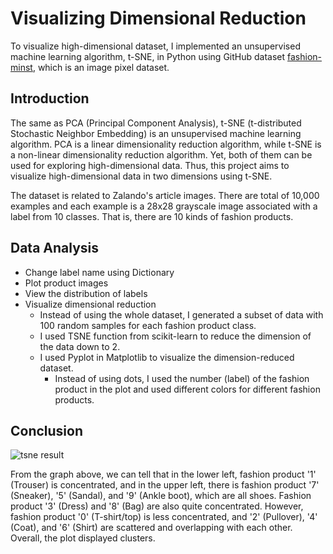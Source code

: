 # Visualizing Dimensional Reduction
To visualize high-dimensional dataset, I implemented an unsupervised machine learning algorithm, t-SNE, in Python using GitHub dataset [fashion-minst](https://github.com/zalandoresearch/fashion-mnist), which is an image pixel dataset.
## Introduction
The same as PCA (Principal Component Analysis), t-SNE (t-distributed Stochastic Neighbor Embedding) is an unsupervised machine learning algorithm. PCA is a linear dimensionality reduction algorithm, while t-SNE is a non-linear dimensionality reduction algorithm. Yet, both of them can be used for exploring high-dimensional data. Thus, this project aims to visualize high-dimensional data in two dimensions using t-SNE. 

The dataset is related to Zalando's article images. There are total of 10,000 examples and each example is a 28x28 grayscale image associated with a label from 10 classes. That is, there are 10 kinds of fashion products.
## Data Analysis
   - Change label name using Dictionary
   - Plot product images
   - View the distribution of labels
   - Visualize dimensional reduction
     - Instead of using the whole dataset, I generated a subset of data with 100 random samples for each fashion product class.
     - I used TSNE function from scikit-learn to reduce the dimension of the data down to 2.
     - I used Pyplot in Matplotlib to visualize the dimension-reduced dataset.
       - Instead of using dots, I used the number (label) of the fashion product in the plot and used different colors for different fashion products.
## Conclusion

![tsne result](https://user-images.githubusercontent.com/74026413/126395271-53e2de53-d24a-4aa7-ac92-a3b52401d949.png)

From the graph above, we can tell that in the lower left, fashion product '1' (Trouser) is concentrated, and in the upper left, there is fashion product '7' (Sneaker), '5' (Sandal), and '9' (Ankle boot), which are all shoes. Fashion product '3' (Dress) and '8' (Bag) are also quite concentrated. However, fashion product '0' (T-shirt/top) is less concentrated, and '2' (Pullover), '4' (Coat), and '6' (Shirt) are scattered and overlapping with each other. Overall, the plot displayed clusters.
